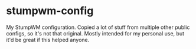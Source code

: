 # stumpwm-config
My StumpWM configuration. Copied a lot of stuff from multiple other public configs, so it's not that original. 
Mostly intended for my personal use, but it'd be great if this helped anyone.
